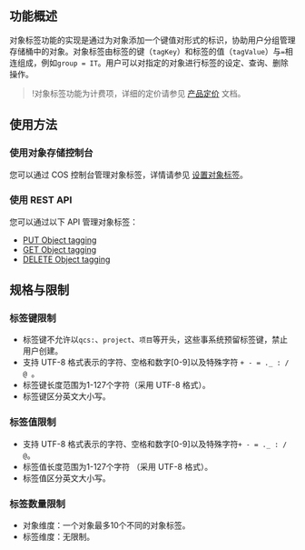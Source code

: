 ## 功能概述

对象标签功能的实现是通过为对象添加一个键值对形式的标识，协助用户分组管理存储桶中的对象。对象标签由标签的键（`tagKey`）和标签的值（`tagValue`）与`=`相连组成，例如`group = IT`。用户可以对指定的对象进行标签的设定、查询、删除操作。

>!对象标签功能为计费项，详细的定价请参见 [产品定价](https://cloud.tencent.com/document/product/436/6239) 文档。

## 使用方法

### 使用对象存储控制台

您可以通过 COS 控制台管理对象标签，详情请参见 [设置对象标签](https://cloud.tencent.com/document/product/436/42991)。

### 使用 REST API

您可以通过以下 API 管理对象标签：

- [PUT Object tagging](https://cloud.tencent.com/document/product/436/42997)
- [GET Object  tagging](https://cloud.tencent.com/document/product/436/42998)
- [DELETE Object tagging](https://cloud.tencent.com/document/product/436/42999)

## 规格与限制

### 标签键限制

- 标签键不允许以`qcs:`、`project`、`项目`等开头，这些事系统预留标签键，禁止用户创建。
- 支持 UTF-8 格式表示的字符、空格和数字[0-9]以及特殊字符 `+ - = ._ : / @ `。
- 标签键长度范围为1-127个字符（采用 UTF-8 格式）。
- 标签键区分英文大小写。

### 标签值限制

- 支持 UTF-8 格式表示的字符、空格和数字[0-9]以及特殊字符`+ - = ._ : / @`。
- 标签值长度范围为1-127个字符 （采用 UTF-8 格式）。
- 标签值区分英文大小写。

### 标签数量限制

- 对象维度：一个对象最多10个不同的对象标签。
- 标签维度：无限制。


